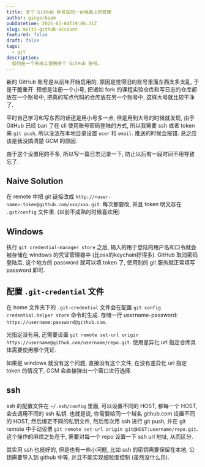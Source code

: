 ```yaml
---
title: 多个 GitHub 账号在同一台电脑上的管理
author: gingerbeam
pubDatetime: 2025-03-04T19:06:31Z
slug: multi-github-account
featured: false
draft: false
tags:
  - git
description:
  如何在一个系统上使用多个 GitHub 账号。
---
```


新的 GitHub 账号是从前年开始启用的, 原因是觉得旧的账号里面东西太多太乱, 于是干脆重开. 预想是注册一个小号, 把诸如 fork 的课程实验仓库和写日志的仓库都放在一个账号中, 把真的写点代码的仓库放在另一个账号中, 这样大号就比较干净了.

平时自己学习和写东西的话还是用小号多一点, 但是用到大号的时候就发现, 由于 GitHub 已经 ban 了在 cli 使用账号密码登陆的方式, 所以我需要 ssh 或者 token 来 `git push`, 所以没法在本地目录设置 `user` 和 `email`. 推送的时候会报错. 总之应该是我没搞清楚 GCM 的原因.

由于这个设置用的不多, 所以写一篇日志记录一下, 防止以后有一段时间不用导致忘了.

## Naive Solution

在 remote 中把 git 链接改成 `http://<user-name>:token@github.com/xxx/xxx.git`. 每次都要改, 并且 token 明文存在 `.git/config` 文件里. (以前不成熟的时候喜欢用)

## Windows

执行 `git credential-manager store` 之后, 输入的用于登陆的用户名和口令就会被存储在 windows 的凭证管理器中 (比osx的keychain好得多). GitHub 取消密码登陆后, 这个地方的 password 就可以填 token 了, 使用别的 git 服务就正常填写 password 即可.

## 配置 `.git-credential` 文件

在 home 文件夹下的 `.git-credential` 文件会在配置 `git config credential.helper store` 命令时生成. 存储一行 username-password: `https://username:password@github.com`.

光指定没有用, 还需要设置 `git remote set-url origin https://username@github.com/username/repo.git`. 使用差异化 url 指定仓库具体需要使用哪个凭证.

如果是 windows 就没有这个问题, 直接没有这个文件, 在没有差异化 url 指定 token 的情况下, GCM 会直接弹出一个窗口进行选择.

## ssh

ssh 的配置文件在 `~/.ssh/config` 里面, 可以设置不同的 HOST, 都每一个 HOST, 会去调用不同的 ssh 私钥. 也就是说, 你需要给同一个域名 github.com 设置不同的 HOST, 然后绑定不同的私钥文件, 然后每次用 ssh 进行 git push, 并在 git remote 中手动设置 `git remote set-url origin git@HOST:username/repo.git`. 这个操作的麻烦之处在于, 需要对每一个 repo 设置一下 ssh url 地址, 从而区分.

其实用 ssh 也挺好的, 但是也有一些小问题, 比如 ssh 的密钥需要保留在本地, 公钥需要导入到 github 中等, 并且不能实现细粒度控制 (虽然没什么用).
